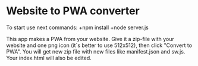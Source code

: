 Website to PWA converter
========================
To start use next commands: +npm install +node server.js

This app makes a PWA from your website. Give it a zip-file with your website and one png icon (it`s better to use 512x512), then click "Convert to PWA".
You will get new zip file with new files like manifest.json and sw.js. Your index.html will also be edited. 


